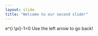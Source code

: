```yaml
---
layout: slide
title: "Welcome to our second slide!"
---
```

e^{i \pi}-1=0
Use the left arrow to go back!
